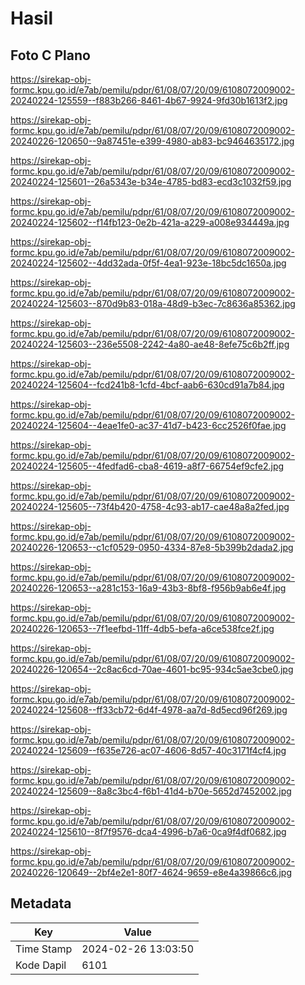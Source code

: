 # Hasil

## Foto C Plano

https://sirekap-obj-formc.kpu.go.id/e7ab/pemilu/pdpr/61/08/07/20/09/6108072009002-20240224-125559--f883b266-8461-4b67-9924-9fd30b1613f2.jpg

https://sirekap-obj-formc.kpu.go.id/e7ab/pemilu/pdpr/61/08/07/20/09/6108072009002-20240226-120650--9a87451e-e399-4980-ab83-bc9464635172.jpg

https://sirekap-obj-formc.kpu.go.id/e7ab/pemilu/pdpr/61/08/07/20/09/6108072009002-20240224-125601--26a5343e-b34e-4785-bd83-ecd3c1032f59.jpg

https://sirekap-obj-formc.kpu.go.id/e7ab/pemilu/pdpr/61/08/07/20/09/6108072009002-20240224-125602--f14fb123-0e2b-421a-a229-a008e934449a.jpg

https://sirekap-obj-formc.kpu.go.id/e7ab/pemilu/pdpr/61/08/07/20/09/6108072009002-20240224-125602--4dd32ada-0f5f-4ea1-923e-18bc5dc1650a.jpg

https://sirekap-obj-formc.kpu.go.id/e7ab/pemilu/pdpr/61/08/07/20/09/6108072009002-20240224-125603--870d9b83-018a-48d9-b3ec-7c8636a85362.jpg

https://sirekap-obj-formc.kpu.go.id/e7ab/pemilu/pdpr/61/08/07/20/09/6108072009002-20240224-125603--236e5508-2242-4a80-ae48-8efe75c6b2ff.jpg

https://sirekap-obj-formc.kpu.go.id/e7ab/pemilu/pdpr/61/08/07/20/09/6108072009002-20240224-125604--fcd241b8-1cfd-4bcf-aab6-630cd91a7b84.jpg

https://sirekap-obj-formc.kpu.go.id/e7ab/pemilu/pdpr/61/08/07/20/09/6108072009002-20240224-125604--4eae1fe0-ac37-41d7-b423-6cc2526f0fae.jpg

https://sirekap-obj-formc.kpu.go.id/e7ab/pemilu/pdpr/61/08/07/20/09/6108072009002-20240224-125605--4fedfad6-cba8-4619-a8f7-66754ef9cfe2.jpg

https://sirekap-obj-formc.kpu.go.id/e7ab/pemilu/pdpr/61/08/07/20/09/6108072009002-20240224-125605--73f4b420-4758-4c93-ab17-cae48a8a2fed.jpg

https://sirekap-obj-formc.kpu.go.id/e7ab/pemilu/pdpr/61/08/07/20/09/6108072009002-20240226-120653--c1cf0529-0950-4334-87e8-5b399b2dada2.jpg

https://sirekap-obj-formc.kpu.go.id/e7ab/pemilu/pdpr/61/08/07/20/09/6108072009002-20240226-120653--a281c153-16a9-43b3-8bf8-f956b9ab6e4f.jpg

https://sirekap-obj-formc.kpu.go.id/e7ab/pemilu/pdpr/61/08/07/20/09/6108072009002-20240226-120653--7f1eefbd-11ff-4db5-befa-a6ce538fce2f.jpg

https://sirekap-obj-formc.kpu.go.id/e7ab/pemilu/pdpr/61/08/07/20/09/6108072009002-20240226-120654--2c8ac6cd-70ae-4601-bc95-934c5ae3cbe0.jpg

https://sirekap-obj-formc.kpu.go.id/e7ab/pemilu/pdpr/61/08/07/20/09/6108072009002-20240224-125608--ff33cb72-6d4f-4978-aa7d-8d5ecd96f269.jpg

https://sirekap-obj-formc.kpu.go.id/e7ab/pemilu/pdpr/61/08/07/20/09/6108072009002-20240224-125609--f635e726-ac07-4606-8d57-40c3171f4cf4.jpg

https://sirekap-obj-formc.kpu.go.id/e7ab/pemilu/pdpr/61/08/07/20/09/6108072009002-20240224-125609--8a8c3bc4-f6b1-41d4-b70e-5652d7452002.jpg

https://sirekap-obj-formc.kpu.go.id/e7ab/pemilu/pdpr/61/08/07/20/09/6108072009002-20240224-125610--8f7f9576-dca4-4996-b7a6-0ca9f4df0682.jpg

https://sirekap-obj-formc.kpu.go.id/e7ab/pemilu/pdpr/61/08/07/20/09/6108072009002-20240226-120649--2bf4e2e1-80f7-4624-9659-e8e4a39866c6.jpg


## Metadata

| Key        | Value               |
| ---------- | ------------------- |
| Time Stamp | 2024-02-26 13:03:50 |
| Kode Dapil | 6101                |



